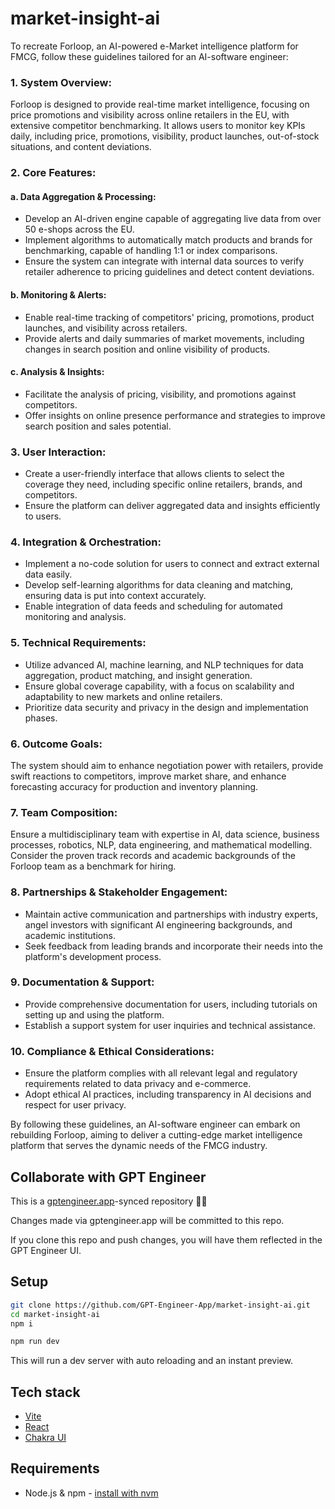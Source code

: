 # market-insight-ai

To recreate Forloop, an AI-powered e-Market intelligence platform for FMCG, follow these guidelines tailored for an AI-software engineer:

### 1. **System Overview:**
Forloop is designed to provide real-time market intelligence, focusing on price promotions and visibility across online retailers in the EU, with extensive competitor benchmarking. It allows users to monitor key KPIs daily, including price, promotions, visibility, product launches, out-of-stock situations, and content deviations.

### 2. **Core Features:**

#### a. **Data Aggregation & Processing:**
- Develop an AI-driven engine capable of aggregating live data from over 50 e-shops across the EU.
- Implement algorithms to automatically match products and brands for benchmarking, capable of handling 1:1 or index comparisons.
- Ensure the system can integrate with internal data sources to verify retailer adherence to pricing guidelines and detect content deviations.

#### b. **Monitoring & Alerts:**
- Enable real-time tracking of competitors' pricing, promotions, product launches, and visibility across retailers.
- Provide alerts and daily summaries of market movements, including changes in search position and online visibility of products.

#### c. **Analysis & Insights:**
- Facilitate the analysis of pricing, visibility, and promotions against competitors.
- Offer insights on online presence performance and strategies to improve search position and sales potential.

### 3. **User Interaction:**
- Create a user-friendly interface that allows clients to select the coverage they need, including specific online retailers, brands, and competitors.
- Ensure the platform can deliver aggregated data and insights efficiently to users.

### 4. **Integration & Orchestration:**
- Implement a no-code solution for users to connect and extract external data easily.
- Develop self-learning algorithms for data cleaning and matching, ensuring data is put into context accurately.
- Enable integration of data feeds and scheduling for automated monitoring and analysis.

### 5. **Technical Requirements:**
- Utilize advanced AI, machine learning, and NLP techniques for data aggregation, product matching, and insight generation.
- Ensure global coverage capability, with a focus on scalability and adaptability to new markets and online retailers.
- Prioritize data security and privacy in the design and implementation phases.

### 6. **Outcome Goals:**
The system should aim to enhance negotiation power with retailers, provide swift reactions to competitors, improve market share, and enhance forecasting accuracy for production and inventory planning.

### 7. **Team Composition:**
Ensure a multidisciplinary team with expertise in AI, data science, business processes, robotics, NLP, data engineering, and mathematical modelling. Consider the proven track records and academic backgrounds of the Forloop team as a benchmark for hiring.

### 8. **Partnerships & Stakeholder Engagement:**
- Maintain active communication and partnerships with industry experts, angel investors with significant AI engineering backgrounds, and academic institutions.
- Seek feedback from leading brands and incorporate their needs into the platform's development process.

### 9. **Documentation & Support:**
- Provide comprehensive documentation for users, including tutorials on setting up and using the platform.
- Establish a support system for user inquiries and technical assistance.

### 10. **Compliance & Ethical Considerations:**
- Ensure the platform complies with all relevant legal and regulatory requirements related to data privacy and e-commerce.
- Adopt ethical AI practices, including transparency in AI decisions and respect for user privacy.

By following these guidelines, an AI-software engineer can embark on rebuilding Forloop, aiming to deliver a cutting-edge market intelligence platform that serves the dynamic needs of the FMCG industry.

## Collaborate with GPT Engineer

This is a [gptengineer.app](https://gptengineer.app)-synced repository 🌟🤖

Changes made via gptengineer.app will be committed to this repo.

If you clone this repo and push changes, you will have them reflected in the GPT Engineer UI.

## Setup

```sh
git clone https://github.com/GPT-Engineer-App/market-insight-ai.git
cd market-insight-ai
npm i
```

```sh
npm run dev
```

This will run a dev server with auto reloading and an instant preview.

## Tech stack

- [Vite](https://vitejs.dev/)
- [React](https://react.dev/)
- [Chakra UI](https://chakra-ui.com/)

## Requirements

- Node.js & npm - [install with nvm](https://github.com/nvm-sh/nvm#installing-and-updating)
